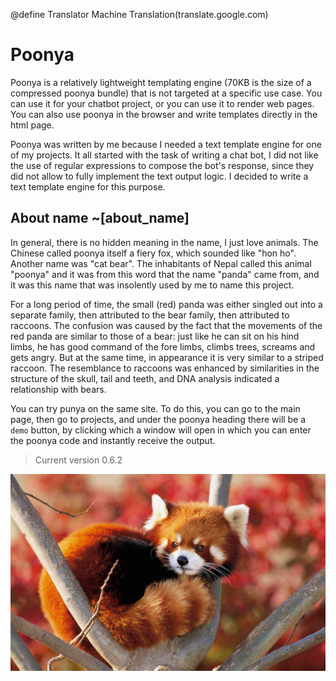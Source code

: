 @define Translator Machine Translation(translate.google.com)

# Poonya
Poonya is a relatively lightweight templating engine (70KB is the size of a compressed poonya bundle) that is not targeted at a specific use case. You can use it for your chatbot project, or you can use it to render web pages. You can also use poonya in the browser and write templates directly in the html page.

Poonya was written by me because I needed a text template engine for one of my projects. It all started with the task of writing a chat bot, I did not like the use of regular expressions to compose the bot's response, since they did not allow to fully implement the text output logic. I decided to write a text template engine for this purpose.

## About name ~[about_name]
In general, there is no hidden meaning in the name, I just love animals. The Chinese called poonya itself a fiery fox, which sounded like "hon ho". Another name was "cat bear". The inhabitants of Nepal called this animal "poonya" and it was from this word that the name "panda" came from, and it was this name that was insolently used by me to name this project.

For a long period of time, the small (red) panda was either singled out into a separate family, then attributed to the bear family, then attributed to raccoons. The confusion was caused by the fact that the movements of the red panda are similar to those of a bear: just like he can sit on his hind limbs, he has good command of the fore limbs, climbs trees, screams and gets angry. But at the same time, in appearance it is very similar to a striped raccoon. The resemblance to raccoons was enhanced by similarities in the structure of the skull, tail and teeth, and DNA analysis indicated a relationship with bears.

You can try punya on the same site. To do this, you can go to the main page, then go to projects, and under the poonya heading there will be a `demo` button, by clicking which a window will open in which you can enter the poonya code and instantly receive the output.

> Current version 0.6.2

![Poonya](static/data/routes/poonya/images/nkC8kLV_2qc.jpg)
